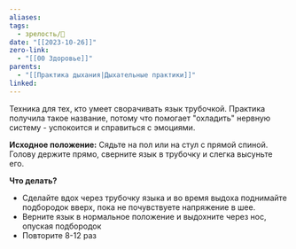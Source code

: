 ```yaml
---
aliases: 
tags:
  - зрелость/🌱
date: "[[2023-10-26]]"
zero-link:
  - "[[00 Здоровье]]"
parents:
  - "[[Практика дыхания|Дыхательные практики]]"
linked:
---
```

Техника для тех, кто умеет сворачивать язык трубочкой. Практика получила такое название, потому что помогает "охладить" нервную систему - успокоится и справиться с эмоциями.

**Исходное положение:** Сядьте на пол или на стул с прямой спиной. Голову держите прямо, сверните язык в трубочку и слегка высуньте его.

**Что делать?**
- Сделайте вдох через трубочку языка и во время выдоха поднимайте подбородок вверх, пока не почувствуете напряжение в шее.
- Верните язык в нормальное положение и выдохните через нос, опуская подбородок
- Повторите 8-12 раз